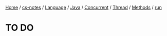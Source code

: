 [Home](https://mengxianbin.github.io) /
[cs-notes](https://mengxianbin.github.io/cs-notes/content) /
[Language](https://mengxianbin.github.io/cs-notes/content/Language) /
[Java](https://mengxianbin.github.io/cs-notes/content/Language/Java) /
[Concurrent](https://mengxianbin.github.io/cs-notes/content/Language/Java/Concurrent) /
[Thread](https://mengxianbin.github.io/cs-notes/content/Language/Java/Concurrent/Thread) /
[Methods](https://mengxianbin.github.io/cs-notes/content/Language/Java/Concurrent/Thread/Methods) /
[run](https://mengxianbin.github.io/cs-notes/content/Language/Java/Concurrent/Thread/Methods/run)

# TO DO
